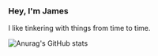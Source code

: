 ### Hey, I'm James
I like tinkering with things from time to time.

![Anurag's GitHub stats](https://github-readme-stats.vercel.app/api?username=JFryy&show_icons=true&theme=tokyonight)
